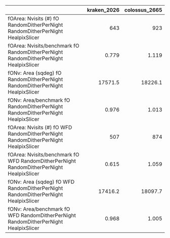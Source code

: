 |                                                                                          |   kraken_2026 |   colossus_2665 |
|:-----------------------------------------------------------------------------------------|--------------:|----------------:|
| fOArea: Nvisits (#) fO  RandomDitherPerNight RandomDitherPerNight HealpixSlicer          |       643     |         923     |
| fOArea: Nvisits/benchmark fO  RandomDitherPerNight RandomDitherPerNight HealpixSlicer    |         0.779 |           1.119 |
| fONv: Area (sqdeg) fO  RandomDitherPerNight RandomDitherPerNight HealpixSlicer           |     17571.5   |       18226.1   |
| fONv: Area/benchmark fO  RandomDitherPerNight RandomDitherPerNight HealpixSlicer         |         0.976 |           1.013 |
| fOArea: Nvisits (#) fO WFD RandomDitherPerNight RandomDitherPerNight HealpixSlicer       |       507     |         874     |
| fOArea: Nvisits/benchmark fO WFD RandomDitherPerNight RandomDitherPerNight HealpixSlicer |         0.615 |           1.059 |
| fONv: Area (sqdeg) fO WFD RandomDitherPerNight RandomDitherPerNight HealpixSlicer        |     17416.2   |       18097.7   |
| fONv: Area/benchmark fO WFD RandomDitherPerNight RandomDitherPerNight HealpixSlicer      |         0.968 |           1.005 |
